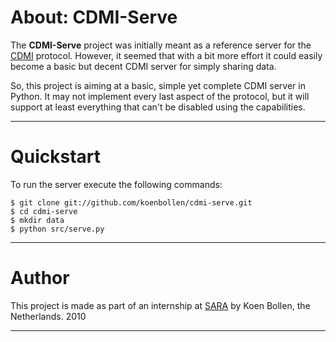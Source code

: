 About: CDMI-Serve
=================

The **CDMI-Serve** project was initially meant as a reference server for the
[CDMI][1] protocol. However, it seemed that with a bit more effort it could
easily become a basic but decent CDMI server for simply sharing data.

So, this project is aiming at a basic, simple yet complete CDMI server in
Python. It may not implement every last aspect of the protocol, but it will
support at least everything that can't be disabled using the capabilities.

- - -


Quickstart
==========

To run the server execute the following commands:

    $ git clone git://github.com/koenbollen/cdmi-serve.git
    $ cd cdmi-serve
    $ mkdir data
    $ python src/serve.py

- - -


Author
======

This project is made as part of an internship at [SARA][2] by Koen Bollen, the
Netherlands. 2010

- - -


[1]: http://cdmi.sniacloud.com/ "Cloud Data Management Interface"

[2]: http://www.sara.nl/        "SARA Reken- en Netwerkdiensten"



